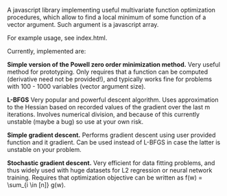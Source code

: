 A javascript library implementing useful multivariate function optimization procedures, which allow to find a local minimum of some function of a vector argument. Such argument is a javascript array. 

For example usage, see index.html.

Currently, implemented are:

**Simple version of the Powell zero order minimization method.** Very useful method for prototyping. Only requires that a function can be computed (derivative need not be provided!), and typically works fine for problems with 100 - 1000 variables (vector argument size). 

**L-BFGS** Very popular and powerful descent algorithm. Uses approximation to the Hessian based on recorded values of the gradient over the last m iterations. Involves numerical division, and because of this currently unstable (maybe a bug) so use at your own risk.

**Simple gradient descent.** Performs gradient descent using user provided function and it gradient. Can be used instead of L-BFGS in case the latter is unstable on your problem.

**Stochastic gradient descent.** Very efficient for data fitting problems, and thus widely used with huge datasets for L2 regression or neural network training. Requires that optimization objective can be written as f(w) = \sum_{i \in [n]} g(w).